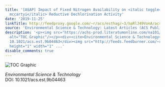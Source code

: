 ```yaml
---
title: '[ASAP] Impact of Fixed Nitrogen Availability on <italic toggle="yes">Dehalococcoides
  mccartyi</italic> Reductive Dechlorination Activity'
date: '2019-11-25'
linkTitle: http://feedproxy.google.com/~r/acs/esthag/~3/haRlJ49VonA/acs.est.9b04463
source: 'Environmental Science & Technology: Latest Articles (ACS Publications)'
description: '<p><img src="https://achs-prod.literatumonline.com/na101/home/literatum/publisher/achs/journals/content/esthag/0/esthag.ahead-of-print/acs.est.9b04463/20191125/images/medium/es9b04463_0001.gif"
  alt="TOC Graphic"/></p><div><cite>Environmental Science & Technology</cite></div><div>DOI:
  10.1021/acs.est.9b04463</div><img src="http://feeds.feedburner.com/~r/acs/esthag/~4/haRlJ49VonA"
  height="1" width="1" ...'
disable_comments: true
---
```

<p><img src="https://achs-prod.literatumonline.com/na101/home/literatum/publisher/achs/journals/content/esthag/0/esthag.ahead-of-print/acs.est.9b04463/20191125/images/medium/es9b04463_0001.gif" alt="TOC Graphic"/></p><div><cite>Environmental Science & Technology</cite></div><div>DOI: 10.1021/acs.est.9b04463</div><img src="http://feeds.feedburner.com/~r/acs/esthag/~4/haRlJ49VonA" height="1" width="1" ...